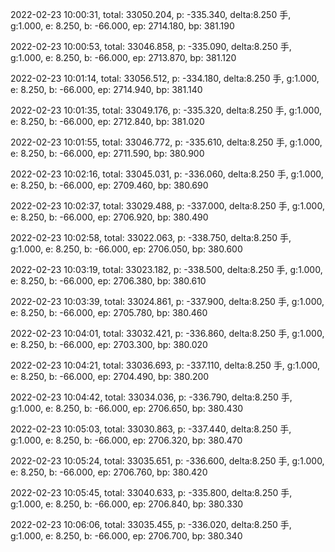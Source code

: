 2022-02-23 10:00:31, total: 33050.204, p: -335.340, delta:8.250 手, g:1.000, e: 8.250, b: -66.000, ep: 2714.180, bp: 381.190

2022-02-23 10:00:53, total: 33046.858, p: -335.090, delta:8.250 手, g:1.000, e: 8.250, b: -66.000, ep: 2713.870, bp: 381.120

2022-02-23 10:01:14, total: 33056.512, p: -334.180, delta:8.250 手, g:1.000, e: 8.250, b: -66.000, ep: 2714.940, bp: 381.140

2022-02-23 10:01:35, total: 33049.176, p: -335.320, delta:8.250 手, g:1.000, e: 8.250, b: -66.000, ep: 2712.840, bp: 381.020

2022-02-23 10:01:55, total: 33046.772, p: -335.610, delta:8.250 手, g:1.000, e: 8.250, b: -66.000, ep: 2711.590, bp: 380.900

2022-02-23 10:02:16, total: 33045.031, p: -336.060, delta:8.250 手, g:1.000, e: 8.250, b: -66.000, ep: 2709.460, bp: 380.690

2022-02-23 10:02:37, total: 33029.488, p: -337.000, delta:8.250 手, g:1.000, e: 8.250, b: -66.000, ep: 2706.920, bp: 380.490

2022-02-23 10:02:58, total: 33022.063, p: -338.750, delta:8.250 手, g:1.000, e: 8.250, b: -66.000, ep: 2706.050, bp: 380.600

2022-02-23 10:03:19, total: 33023.182, p: -338.500, delta:8.250 手, g:1.000, e: 8.250, b: -66.000, ep: 2706.380, bp: 380.610

2022-02-23 10:03:39, total: 33024.861, p: -337.900, delta:8.250 手, g:1.000, e: 8.250, b: -66.000, ep: 2705.780, bp: 380.460

2022-02-23 10:04:01, total: 33032.421, p: -336.860, delta:8.250 手, g:1.000, e: 8.250, b: -66.000, ep: 2703.300, bp: 380.020

2022-02-23 10:04:21, total: 33036.693, p: -337.110, delta:8.250 手, g:1.000, e: 8.250, b: -66.000, ep: 2704.490, bp: 380.200

2022-02-23 10:04:42, total: 33034.036, p: -336.790, delta:8.250 手, g:1.000, e: 8.250, b: -66.000, ep: 2706.650, bp: 380.430

2022-02-23 10:05:03, total: 33030.863, p: -337.440, delta:8.250 手, g:1.000, e: 8.250, b: -66.000, ep: 2706.320, bp: 380.470

2022-02-23 10:05:24, total: 33035.651, p: -336.600, delta:8.250 手, g:1.000, e: 8.250, b: -66.000, ep: 2706.760, bp: 380.420

2022-02-23 10:05:45, total: 33040.633, p: -335.800, delta:8.250 手, g:1.000, e: 8.250, b: -66.000, ep: 2706.840, bp: 380.330

2022-02-23 10:06:06, total: 33035.455, p: -336.020, delta:8.250 手, g:1.000, e: 8.250, b: -66.000, ep: 2706.700, bp: 380.340